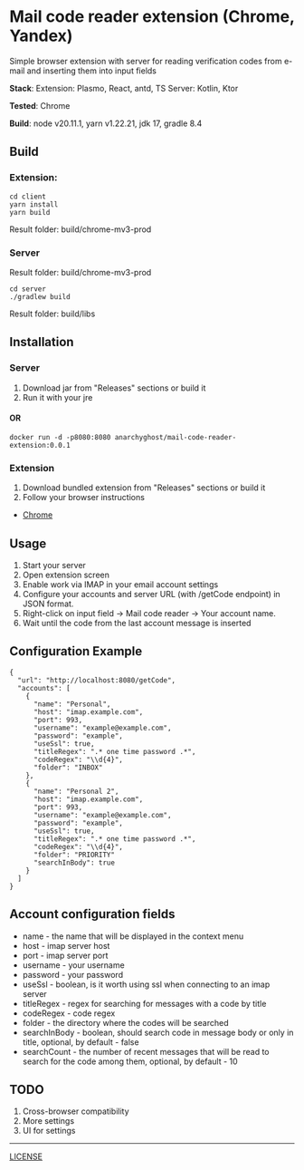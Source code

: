 # Mail code reader extension (Chrome, Yandex)

Simple browser extension with server for reading verification codes from e-mail and inserting them into input fields

**Stack**:
Extension: Plasmo, React, antd, TS
Server: Kotlin, Ktor

**Tested**: Chrome

**Build**: node v20.11.1, yarn v1.22.21, jdk 17, gradle 8.4

## Build

### Extension:

```
cd client
yarn install
yarn build
```

Result folder: build/chrome-mv3-prod

### Server

Result folder: build/chrome-mv3-prod

```
cd server
./gradlew build
```

Result folder: build/libs

## Installation

### Server

1. Download jar from "Releases" sections or build it
2. Run it with your jre

#### OR

```
docker run -d -p8080:8080 anarchyghost/mail-code-reader-extension:0.0.1
```

### Extension

1. Download bundled extension from "Releases" sections or build it
2. Follow your browser instructions

- [Chrome](https://developer.chrome.com/docs/extensions/get-started/tutorial/hello-world#load-unpacked)

## Usage

1. Start your server
2. Open extension screen
3. Enable work via IMAP in your email account settings
4. Configure your accounts and server URL (with /getCode endpoint) in JSON format.
5. Right-click on input field -> Mail code reader -> Your account name.
6. Wait until the code from the last account message is inserted

## Configuration Example

```
{
  "url": "http://localhost:8080/getCode",
  "accounts": [
    {
      "name": "Personal",
      "host": "imap.example.com",
      "port": 993,
      "username": "example@example.com",
      "password": "example",
      "useSsl": true,
      "titleRegex": ".* one time password .*",
      "codeRegex": "\\d{4}",
      "folder": "INBOX"
    },
    {
      "name": "Personal 2",
      "host": "imap.example.com",
      "port": 993,
      "username": "example@example.com",
      "password": "example",
      "useSsl": true,
      "titleRegex": ".* one time password .*",
      "codeRegex": "\\d{4}",
      "folder": "PRIORITY"
      "searchInBody": true
    }
  ]
}
```

## Account configuration fields

* name - the name that will be displayed in the context menu
* host - imap server host
* port - imap server port
* username - your username
* password - your password
* useSsl - boolean, is it worth using ssl when connecting to an imap server
* titleRegex - regex for searching for messages with a code by title
* codeRegex - code regex
* folder - the directory where the codes will be searched
* searchInBody - boolean, should search code in message body or only in title, optional, by default - false
* searchCount - the number of recent messages that will be read to search for the code among them, optional, by
  default - 10

## TODO

1. Cross-browser compatibility
2. More settings
3. UI for settings

----

[LICENSE](LICENSE)
